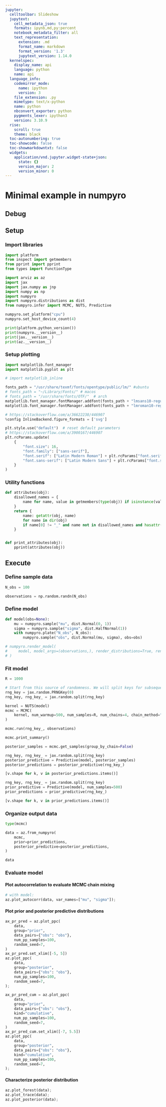 ```yaml
---
jupyter:
  celltoolbar: Slideshow
  jupytext:
    cell_metadata_json: true
    formats: ipynb,md,py:percent
    notebook_metadata_filter: all
    text_representation:
      extension: .md
      format_name: markdown
      format_version: '1.3'
      jupytext_version: 1.14.0
  kernelspec:
    display_name: api
    language: python
    name: api
  language_info:
    codemirror_mode:
      name: ipython
      version: 3
    file_extension: .py
    mimetype: text/x-python
    name: python
    nbconvert_exporter: python
    pygments_lexer: ipython3
    version: 3.10.9
  rise:
    scroll: true
    theme: black
  toc-autonumbering: true
  toc-showcode: false
  toc-showmarkdowntxt: false
  widgets:
    application/vnd.jupyter.widget-state+json:
      state: {}
      version_major: 2
      version_minor: 0
---
```


# Minimal example in numpyro

<!-- #region {"jp-MarkdownHeadingCollapsed": true, "tags": []} -->
## Debug
<!-- #endregion -->

<!-- #region {"jp-MarkdownHeadingCollapsed": true, "tags": []} -->
## Setup
<!-- #endregion -->

### Import libraries

```python tags=[]
import platform
from inspect import getmembers
from pprint import pprint
from types import FunctionType

import arviz as az
import jax
import jax.numpy as jnp
import numpy as np
import numpyro
import numpyro.distributions as dist
from numpyro.infer import MCMC, NUTS, Predictive
```

```python tags=[]
numpyro.set_platform("cpu")
numpyro.set_host_device_count(4)
```

```python tags=[]
print(platform.python_version())
print(numpyro.__version__)
print(jax.__version__)
print(az.__version__)
```

### Setup plotting

```python slideshow={"slide_type": "fragment"} tags=[]
import matplotlib.font_manager
import matplotlib.pyplot as plt

# import matplotlib_inline
```

```python slideshow={"slide_type": "fragment"} tags=[]
fonts_path = "/usr/share/texmf/fonts/opentype/public/lm/" #ubuntu
# fonts_path = "~/Library/Fonts/" # macos
# fonts_path = "/usr/share/fonts/OTF/"  # arch
matplotlib.font_manager.fontManager.addfont(fonts_path + "lmsans10-regular.otf")
matplotlib.font_manager.fontManager.addfont(fonts_path + "lmroman10-regular.otf")
```

```python slideshow={"slide_type": "fragment"} tags=[]
# https://stackoverflow.com/a/36622238/446907
%config InlineBackend.figure_formats = ['svg']
```

```python slideshow={"slide_type": "fragment"} tags=[]
plt.style.use("default")  # reset default parameters
# https://stackoverflow.com/a/3900167/446907
plt.rcParams.update(
    {
        "font.size": 16,
        "font.family": ["sans-serif"],
        "font.serif": ["Latin Modern Roman"] + plt.rcParams["font.serif"],
        "font.sans-serif": ["Latin Modern Sans"] + plt.rcParams["font.sans-serif"],
    }
)
```

### Utility functions

```python tags=[]
def attributes(obj):
    disallowed_names = {
        name for name, value in getmembers(type(obj)) if isinstance(value, FunctionType)
    }
    return {
        name: getattr(obj, name)
        for name in dir(obj)
        if name[0] != "_" and name not in disallowed_names and hasattr(obj, name)
    }


def print_attributes(obj):
    pprint(attributes(obj))
```

## Execute


### Define sample data

```python tags=[]
N_obs = 100
```

```python tags=[]
observations = np.random.randn(N_obs)
```

### Define model

```python tags=[]
def model(obs=None):
    mu = numpyro.sample("mu", dist.Normal(0, 1))
    sigma = numpyro.sample("sigma", dist.HalfNormal(1))
    with numpyro.plate("N_obs", N_obs):
        numpyro.sample("obs", dist.Normal(mu, sigma), obs=obs)
```

```python tags=[]
# numpyro.render_model(
#     model, model_args=(observations,), render_distributions=True, render_params=True
# )
```

### Fit model

```python tags=[]
R = 1000
```

```python tags=[]
# Start from this source of randomness. We will split keys for subsequent operations.
rng_key = jax.random.PRNGKey(0)
rng_key, rng_key_ = jax.random.split(rng_key)
```

```python tags=[]
kernel = NUTS(model)
mcmc = MCMC(
    kernel, num_warmup=500, num_samples=R, num_chains=4, chain_method="parallel"
)
```

```python tags=[]
mcmc.run(rng_key_, observations)
```

```python tags=[]
mcmc.print_summary()
```

```python tags=[]
posterior_samples = mcmc.get_samples(group_by_chain=False)
```

```python tags=[]
rng_key, rng_key_ = jax.random.split(rng_key)
posterior_predictive = Predictive(model, posterior_samples)
posterior_predictions = posterior_predictive(rng_key_)
```

```python tags=[]
[v.shape for k, v in posterior_predictions.items()]
```

```python tags=[]
rng_key, rng_key_ = jax.random.split(rng_key)
prior_predictive = Predictive(model, num_samples=500)
prior_predictions = prior_predictive(rng_key_)
```

```python tags=[]
[v.shape for k, v in prior_predictions.items()]
```

<!-- #region {"tags": []} -->
### Organize output data
<!-- #endregion -->

```python tags=[]
type(mcmc)
```

```python tags=[]
data = az.from_numpyro(
    mcmc,
    prior=prior_predictions,
    posterior_predictive=posterior_predictions,
)
```

```python tags=[]
data
```

### Evaluate model


#### Plot autocorrelation to evaluate MCMC chain mixing

```python tags=[]
# with model:
az.plot_autocorr(data, var_names=["mu", "sigma"]);
```

#### Plot prior and posterior predictive distributions

```python tags=[]
ax_pr_pred = az.plot_ppc(
    data,
    group="prior",
    data_pairs={"obs": "obs"},
    num_pp_samples=100,
    random_seed=7,
)
ax_pr_pred.set_xlim([-5, 5])
az.plot_ppc(
    data,
    group="posterior",
    data_pairs={"obs": "obs"},
    num_pp_samples=100,
    random_seed=7,
);
```

```python tags=[]
ax_pr_pred_cum = az.plot_ppc(
    data,
    group="prior",
    data_pairs={"obs": "obs"},
    kind="cumulative",
    num_pp_samples=100,
    random_seed=7,
)
ax_pr_pred_cum.set_xlim([-7, 5.5])
az.plot_ppc(
    data,
    group="posterior",
    data_pairs={"obs": "obs"},
    kind="cumulative",
    num_pp_samples=100,
    random_seed=7,
);
```

#### Characterize posterior distribution

```python tags=[]
az.plot_forest(data);
az.plot_trace(data);
az.plot_posterior(data);
```

```python

```
